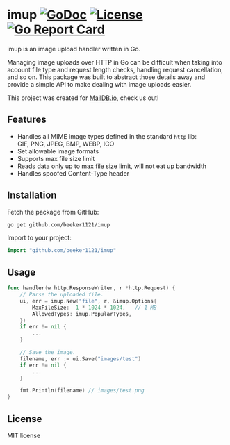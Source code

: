 # imup [![GoDoc](http://img.shields.io/badge/godoc-reference-blue.svg)](http://godoc.org/github.com/beeker1121/imup) [![License](http://img.shields.io/badge/license-mit-blue.svg)](https://raw.githubusercontent.com/beeker1121/imup/master/LICENSE) [![Go Report Card](https://goreportcard.com/badge/github.com/beeker1121/imup)](https://goreportcard.com/report/github.com/beeker1121/imup)

imup is an image upload handler written in Go.

Managing image uploads over HTTP in Go can be difficult when taking into account file type and request length checks, handling request cancellation, and so on. This package was built to abstract those details away and provide a simple API to make dealing with image uploads easier.

This project was created for [MailDB.io](https://maildb.io/), check us out!

## Features

- Handles all MIME image types defined in the standard `http` lib:  
  GIF, PNG, JPEG, BMP, WEBP, ICO
- Set allowable image formats
- Supports max file size limit
- Reads data only up to max file size limit, will not eat up bandwidth
- Handles spoofed Content-Type header

## Installation

Fetch the package from GitHub:

```sh
go get github.com/beeker1121/imup
```

Import to your project:

```go
import "github.com/beeker1121/imup"
```

## Usage

```go
func handler(w http.ResponseWriter, r *http.Request) {
	// Parse the uploaded file.
	ui, err = imup.New("file", r, &imup.Options{
		MaxFileSize:  1 * 1024 * 1024,   // 1 MB
		AllowedTypes: imup.PopularTypes,
	})
	if err != nil {
		...
	}

	// Save the image.
	filename, err := ui.Save("images/test")
	if err != nil {
		...
	}

	fmt.Println(filename) // images/test.png
}
```

## License

MIT license